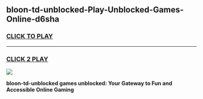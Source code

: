 
## bloon-td-unblocked-Play-Unblocked-Games-Online-d6sha
<h3>
<a href="https://premium76.site?title=bloon-td-unblocked&ref=25A">CLICK TO PLAY</a></h3>
<hr>

<h3>
<a href="https://premium76.site?title=bloon-td-unblocked&ref=25A">CLICK 2 PLAY</a>
  
</h3>

<a href="https://premium76.site?title=bloon-td-unblocked&ref=25A"><img src="https://clearcache.store/games.png"></a>


**bloon-td-unblocked games unblocked: Your Gateway to Fun and Accessible Online Gaming**
